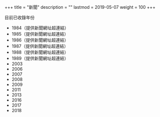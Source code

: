 +++
title = "新聞"
description = ""
lastmod = 2019-05-07
weight = 100
+++

目前已收錄年份

* 1984（提供新聞網址超連結）
* 1985（提供新聞網址超連結）
* 1986（提供新聞網址超連結）
* 1987（提供新聞網址超連結）
* 1988（提供新聞網址超連結）
* 1989（提供新聞網址超連結）
* 2003
* 2006
* 2007
* 2008
* 2009
* 2011
* 2013
* 2016
* 2017
* 2018